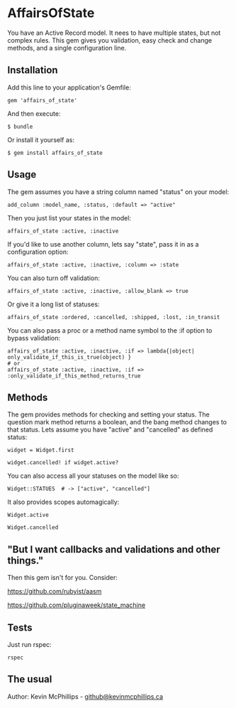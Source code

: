 # AffairsOfState

You have an Active Record model. It nees to have multiple states, but not complex rules. This gem gives you validation, easy check and change methods, and a single configuration line.

## Installation

Add this line to your application's Gemfile:

    gem 'affairs_of_state'

And then execute:

    $ bundle

Or install it yourself as:

    $ gem install affairs_of_state

## Usage

The gem assumes you have a string column named "status" on your model:

    add_column :model_name, :status, :default => "active"

Then you just list your states in the model:

    affairs_of_state :active, :inactive

If you'd like to use another column, lets say "state", pass it in as a configuration option:

    affairs_of_state :active, :inactive, :column => :state

You can also turn off validation:

    affairs_of_state :active, :inactive, :allow_blank => true

Or give it a long list of statuses:

    affairs_of_state :ordered, :cancelled, :shipped, :lost, :in_transit

You can also pass a proc or a method name symbol to the :if option to bypass validation:

    affairs_of_state :active, :inactive, :if => lambda{|object| only_validate_if_this_is_true(object) }
    # or
    affairs_of_state :active, :inactive, :if => :only_validate_if_this_method_returns_true


## Methods

The gem provides methods for checking and setting your status. The question mark method returns a boolean, and the bang method changes to that status. Lets assume you have "active" and "cancelled" as defined status:

    widget = Widget.first

    widget.cancelled! if widget.active?

You can also access all your statuses on the model like so:

    Widget::STATUES  # -> ["active", "cancelled"]

It also provides scopes automagically:

    Widget.active

    Widget.cancelled


## "But I want callbacks and validations and other things."

Then this gem isn't for you. Consider:

https://github.com/rubyist/aasm

https://github.com/pluginaweek/state_machine


## Tests

Just run rspec:

    rspec


## The usual

Author: Kevin McPhillips - github@kevinmcphillips.ca

